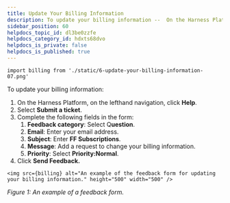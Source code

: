 ```yaml
---
title: Update Your Billing Information
description: To update your billing information --  On the Harness Platform, on the lefthand navigation, click Help. Select Submit a ticket. Complete the following fields in the form --  Feedback category  --  Select Q ue…
sidebar_position: 60
helpdocs_topic_id: dl3be0zzfe
helpdocs_category_id: hdxts68dvo
helpdocs_is_private: false
helpdocs_is_published: true
---
```

```mdx-code-block
import billing from './static/6-update-your-billing-information-07.png'
```
To update your billing information:

1. On the Harness Platform, on the lefthand navigation, click **Help**.
2. Select **Submit a ticket**.
3. Complete the following fields in the form:
	1. **Feedback category**: Select Q**uestion**.
	2. **Email**: Enter your email address.
	3. **Subject**: Enter **FF Subscriptions**.
	4. **Message**: Add a request to change your billing information.
	5. **Priority**: Select **Priority:Normal**.
4. Click **Send Feedback.**

```mdx-code-block
<img src={billing} alt="An example of the feedback form for updating your billing information." height="500" width="500" />
```

*Figure 1: An example of a feedback form.*